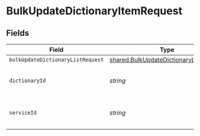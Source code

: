 # BulkUpdateDictionaryItemRequest


## Fields

| Field                                                                                            | Type                                                                                             | Required                                                                                         | Description                                                                                      | Example                                                                                          |
| ------------------------------------------------------------------------------------------------ | ------------------------------------------------------------------------------------------------ | ------------------------------------------------------------------------------------------------ | ------------------------------------------------------------------------------------------------ | ------------------------------------------------------------------------------------------------ |
| `bulkUpdateDictionaryListRequest`                                                                | [shared.BulkUpdateDictionaryListRequest](../../models/shared/bulkupdatedictionarylistrequest.md) | :heavy_minus_sign:                                                                               | N/A                                                                                              |                                                                                                  |
| `dictionaryId`                                                                                   | *string*                                                                                         | :heavy_check_mark:                                                                               | Alphanumeric string identifying a Dictionary.                                                    | 3vjTN8v1O7nOAY7aNDGOL                                                                            |
| `serviceId`                                                                                      | *string*                                                                                         | :heavy_check_mark:                                                                               | Alphanumeric string identifying the service.                                                     | SU1Z0isxPaozGVKXdv0eY                                                                            |